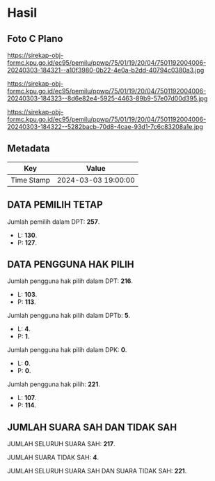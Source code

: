 # Hasil

## Foto C Plano

https://sirekap-obj-formc.kpu.go.id/ec95/pemilu/ppwp/75/01/19/20/04/7501192004006-20240303-184321--a10f3980-0b22-4e0a-b2dd-40794c0380a3.jpg

https://sirekap-obj-formc.kpu.go.id/ec95/pemilu/ppwp/75/01/19/20/04/7501192004006-20240303-184323--8d6e82e4-5925-4463-89b9-57e07d00d395.jpg

https://sirekap-obj-formc.kpu.go.id/ec95/pemilu/ppwp/75/01/19/20/04/7501192004006-20240303-184322--5282bacb-70d8-4cae-93d1-7c6c83208a1e.jpg


## Metadata

| Key        | Value               |
| ---------- | ------------------- |
| Time Stamp | 2024-03-03 19:00:00 |


## DATA PEMILIH TETAP

Jumlah pemilih dalam DPT: **257**.
 * L: **130**.
 * P: **127**.

## DATA PENGGUNA HAK PILIH

Jumlah pengguna hak pilih dalam DPT: **216**.
 * L: **103**.
 * P: **113**.

Jumlah pengguna hak pilih dalam DPTb: **5**.
 * L: **4**.
 * P: **1**.

Jumlah pengguna hak pilih dalam DPK: **0**.
 * L: **0**.
 * P: **0**.

Jumlah pengguna hak pilih: **221**.
 * L: **107**.
 * P: **114**.

## JUMLAH SUARA SAH DAN TIDAK SAH

JUMLAH SELURUH SUARA SAH: **217**.

JUMLAH SUARA TIDAK SAH: **4**.

JUMLAH SELURUH SUARA SAH DAN SUARA TIDAK SAH: **221**.



